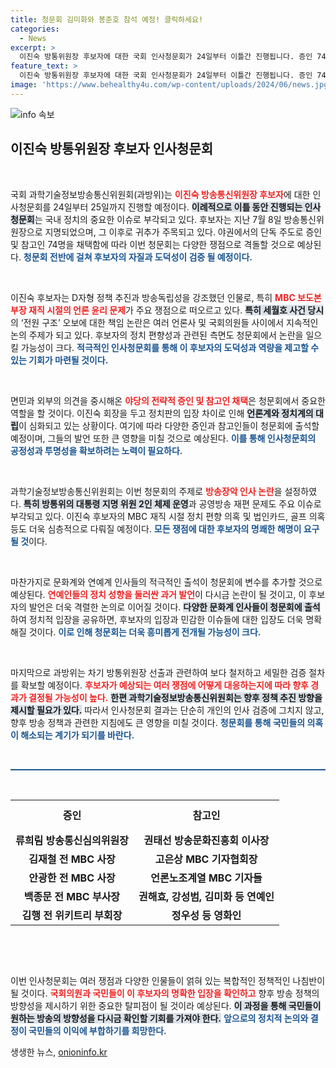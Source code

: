 ```yaml
---
title: 청문회 김미화와 봉준호 참석 예정! 클릭하세요!
categories:
  - News
excerpt: >
  이진숙 방통위원장 후보자에 대한 국회 인사청문회가 24일부터 이틀간 진행됩니다. 증인 74명이 채택된 이번 청문회에서 극우 논란과 검증 폭풍이 예상되며, 연예인 참석 여부도 주목받고 있습니다. 과연 이 후보자는 역경을 뚫고 통과할 수 있을까요?
feature_text: >
  이진숙 방통위원장 후보자에 대한 국회 인사청문회가 24일부터 이틀간 진행됩니다. 증인 74명이 채택된 이번 청문회에서 극우 논란과 검증 폭풍이 예상되며, 연예인 참석 여부도 주목받고 있습니다. 과연 이 후보자는 역경을 뚫고 통과할 수 있을까요?
image: 'https://www.behealthy4u.com/wp-content/uploads/2024/06/news.jpg'
---
```


<p><img src="https://www.behealthy4u.com/wp-content/uploads/2024/06/news.jpg" alt="info 속보" /></p>

<h2 data-ke-size="size26">이진숙 방통위원장 후보자 인사청문회</h2>

<p data-ke-size="size16">&nbsp;</p>

<p>국회 과학기술정보방송통신위원회(과방위)는 <b><span style="color: #ee2323;">이진숙 방송통신위원장 후보자</span></b>에 대한 인사청문회를 24일부터 25일까지 진행할 예정이다. <b><span style="background-color: #21538527;">이례적으로 이틀 동안 진행되는 인사청문회</span></b>는 국내 정치의 중요한 이슈로 부각되고 있다. 후보자는 지난 7월 8일 방송통신위원장으로 지명되었으며, 그 이후로 귀추가 주목되고 있다. 야권에서의 단독 주도로 증인 및 참고인 74명을 채택함에 따라 이번 청문회는 다양한 쟁점으로 격돌할 것으로 예상된다. <b><span style="color: #1a5490;">청문회 전반에 걸쳐 후보자의 자질과 도덕성이 검증 될 예정이다.</span></b></p>

<p data-ke-size="size16">&nbsp;</p>

<p>이진숙 후보자는 D자형 정책 추진과 방송독립성을 강조했던 인물로, 특히 <b><span style="color: #ee2323;">MBC 보도본부장 재직 시절의 언론 윤리 문제</span></b>가 주요 쟁점으로 떠오르고 있다. <b><span style="background-color: #21538527;">특히 세월호 사건 당시</span></b>의 ‘전원 구조’ 오보에 대한 책임 논란은 여러 언론사 및 국회의원들 사이에서 지속적인 논의 주제가 되고 있다. 후보자의 정치 편향성과 관련된 측면도 청문회에서 논란을 일으킬 가능성이 크다. <b><span style="color: #1a5490;">적극적인 인사청문회를 통해 이 후보자의 도덕성과 역량을 제고할 수 있는 기회가 마련될 것이다.</span></b></p>

<p data-ke-size="size16">&nbsp;</p>

<p>면민과 외부의 의견을 중시해온 <b><span style="color: #ee2323;">야당의 전략적 증인 및 참고인 채택</span></b>은 청문회에서 중요한 역할을 할 것이다. 이진숙 회장을 두고 정치판의 입장 차이로 인해 <b><span style="background-color: #21538527;">언론계와 정치계의 대립</span></b>이 심화되고 있는 상황이다. 여기에 따라 다양한 증인과 참고인들이 청문회에 출석할 예정이며, 그들의 발언 또한 큰 영향을 미칠 것으로 예상된다. <b><span style="color: #1a5490;">이를 통해 인사청문회의 공정성과 투명성을 확보하려는 노력이 필요하다.</span></b></p>

<p data-ke-size="size16">&nbsp;</p>

<p>과학기술정보방송통신위원회는 이번 청문회의 주제로 <b><span style="color: #ee2323;">방송장악 인사 논란</span></b>을 설정하였다. <b><span style="background-color: #21538527;">특히 방통위의 대통령 지명 위원 2인 체제 운영</span></b>과 공영방송 재편 문제도 주요 이슈로 부각되고 있다. 이진숙 후보자의 MBC 재직 시절 정치 편향 의혹 및 법인카드, 골프 의혹 등도 더욱 심층적으로 다뤄질 예정이다. <b><span style="color: #1a5490;">모든 쟁점에 대한 후보자의 명쾌한 해명이 요구될 것</span></b>이다.</p>

<p data-ke-size="size16">&nbsp;</p>

<p>마찬가지로 문화계와 연예계 인사들의 적극적인 출석이 청문회에 변수를 추가할 것으로 예상된다. <b><span style="color: #ee2323;">연예인들의 정치 성향을 둘러싼 과거 발언</span></b>이 다시금 논란이 될 것이고, 이 후보자의 발언은 더욱 격렬한 논의로 이어질 것이다. <b><span style="background-color: #21538527;">다양한 문화계 인사들이 청문회에 출석</span></b>하여 정치적 입장을 공유하면, 후보자의 입장과 민감한 이슈들에 대한 입장도 더욱 명확해질 것이다. <b><span style="color: #1a5490;">이로 인해 청문회는 더욱 흥미롭게 전개될 가능성이 크다.</span></b></p>

<p data-ke-size="size16">&nbsp;</p>

<p>마지막으로 과방위는 차기 방통위원장 선출과 관련하여 보다 철저하고 세밀한 검증 절차를 확보할 예정이다. <b><span style="color: #ee2323;">후보자가 예상되는 여러 쟁점에 어떻게 대응하는지에 따라 향후 경과가 결정될 가능성이 높다.</span></b> <b><span style="background-color: #21538527;">한편 과학기술정보방송통신위원회는 향후 정책 추진 방향을 제시할 필요가 있다.</span></b> 따라서 인사청문회 결과는 단순히 개인의 인사 검증에 그치지 않고, 향후 방송 정책과 관련한 지침에도 큰 영향을 미칠 것이다. <b><span style="color: #1a5490;">청문회를 통해 국민들의 의혹이 해소되는 계기가 되기를 바란다.</span></b></p>

<p data-ke-size="size16">&nbsp;</p>

<hr style="height: 2px; border: none; background-color: #1a5490;"/>

<p data-ke-size="size16">&nbsp;</p>

<table style="border-collapse: collapse; width: 100%;">
  <tbody>
    <tr>
      <td style="text-align: center; height: 50px;"><b>증인</b></td>
      <td style="text-align: center; height: 50px;"><b>참고인</b></td>
    </tr>
    <tr>
      <td style="text-align: center; height: 17px;"><b>류희림 방송통신심의위원장</b></td>
      <td style="text-align: center; height: 17px;"><b>권태선 방송문화진흥회 이사장</b></td>
    </tr>
    <tr>
      <td style="text-align: center; height: 17px;"><b>김재철 전 MBC 사장</b></td>
      <td style="text-align: center; height: 17px;"><b>고은상 MBC 기자협회장</b></td>
    </tr>
    <tr>
      <td style="text-align: center; height: 17px;"><b>안광한 전 MBC 사장</b></td>
      <td style="text-align: center; height: 17px;"><b>언론노조계열 MBC 기자들</b></td>
    </tr>
    <tr>
      <td style="text-align: center; height: 17px;"><b>백종문 전 MBC 부사장</b></td>
      <td style="text-align: center; height: 17px;"><b>권해효, 강성범, 김미화 등 연예인</b></td>
    </tr>
    <tr>
      <td style="text-align: center; height: 17px;"><b>김행 전 위키트리 부회장</b></td>
      <td style="text-align: center; height: 17px;"><b>정우성 등 영화인</b></td>
    </tr>
  </tbody>
</table>

<p data-ke-size="size16">&nbsp;</p> 

<p data-ke-size="size16">&nbsp;</p> 

<p>이번 인사청문회는 여러 쟁점과 다양한 인물들이 얽혀 있는 복합적인 정책적인 나침반이 될 것이다. <b><span style="color: #ee2323;">국회의원과 국민들이 이 후보자의 명확한 입장을 확인하고</span></b> 향후 방송 정책의 방향성을 제시하기 위한 중요한 탈피점이 될 것이라 예상된다. <b><span style="background-color: #21538527;">이 과정을 통해 국민들이 원하는 방송의 방향성을 다시금 확인할 기회를 가져야 한다.</span></b>  <b><span style="color: #1a5490;">앞으로의 정치적 논의와 결정이 국민들의 이익에 부합하기를 희망한다.</span></b></p>
생생한 뉴스, <a href="https://onioninfo.kr" rel="dofollow">onioninfo.kr</a>


